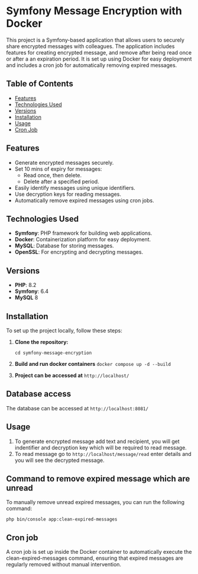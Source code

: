 # Symfony Message Encryption with Docker

This project is a Symfony-based application that allows users to securely share encrypted messages with colleagues. The application includes features for creating encrypted message, and remove after being read once or after a an expiration period. It is set up using Docker for easy deployment and includes a cron job for automatically removing expired messages.

## Table of Contents

- [Features](#features)
- [Technologies Used](#technologies-used)
- [Versions](#versions)
- [Installation](#installation)
- [Usage](#usage)
- [Cron Job](#cron-job)

## Features

- Generate encrypted messages securely.
- Set 10 mins of expiry for messages:
    - Read once, then delete.
    - Delete after a specified period.
- Easily identify messages using unique identifiers.
- Use decryption keys for reading messages.
- Automatically remove expired messages using cron jobs.

## Technologies Used

- **Symfony**: PHP framework for building web applications.
- **Docker**: Containerization platform for easy deployment.
- **MySQL**: Database for storing messages.
- **OpenSSL**: For encrypting and decrypting messages.

## Versions

- **PHP**: 8.2
- **Symfony**: 6.4
- **MySQL** 8

## Installation

To set up the project locally, follow these steps:

1. **Clone the repository:**
   ```git clone git@github.com:mshende-project/secret-message.git
   cd symfony-message-encryption

2. **Build and run docker containers**
    ```docker compose up -d --build```
   
3. **Project can be accessed at**
    ```http://localhost/```
   
## Database access
The database can be accessed at
```http://localhost:8081/```
   
## Usage
1. To generate encrypted message add text and recipient, you will get indentifier and decryption key which will be required to read message.
2. To read message go to ``http://localhost/message/read`` enter details and you will see the decrypted message.

## Command to remove expired message which are unread
   To manually remove unread expired messages, you can run the following command:

   ```php bin/console app:clean-expired-messages```
    
## Cron job
A cron job is set up inside the Docker container to automatically execute the clean-expired-messages command, ensuring that expired messages are regularly removed without manual intervention.
